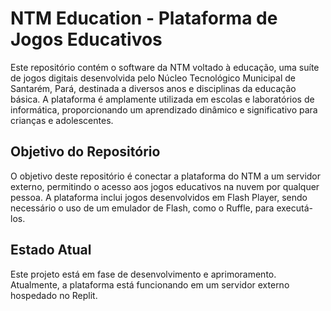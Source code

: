 # NTM Education - Plataforma de Jogos Educativos

Este repositório contém o software da NTM voltado à educação, uma suíte de jogos digitais desenvolvida pelo Núcleo Tecnológico Municipal de Santarém, Pará, destinada a diversos anos e disciplinas da educação básica. A plataforma é amplamente utilizada em escolas e laboratórios de informática, proporcionando um aprendizado dinâmico e significativo para crianças e adolescentes.

## Objetivo do Repositório

O objetivo deste repositório é conectar a plataforma do NTM a um servidor externo, permitindo o acesso aos jogos educativos na nuvem por qualquer pessoa. A plataforma inclui jogos desenvolvidos em Flash Player, sendo necessário o uso de um emulador de Flash, como o Ruffle, para executá-los.

## Estado Atual

Este projeto está em fase de desenvolvimento e aprimoramento. Atualmente, a plataforma está funcionando em um servidor externo hospedado no Replit.
